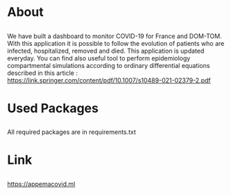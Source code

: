 # About
##
We have built a dashboard to monitor COVID-19 for France and DOM-TOM. With this application it is possible to follow the evolution of patients who are infected, hospitalized, removed and died. This application is updated everyday. You can find also useful tool to perform epidemiology compartmental simulations according to ordinary differential equations described in this article : https://link.springer.com/content/pdf/10.1007/s10489-021-02379-2.pdf

# Used Packages
##
All required packages are in requirements.txt

# Link
##
https://appemacovid.ml
